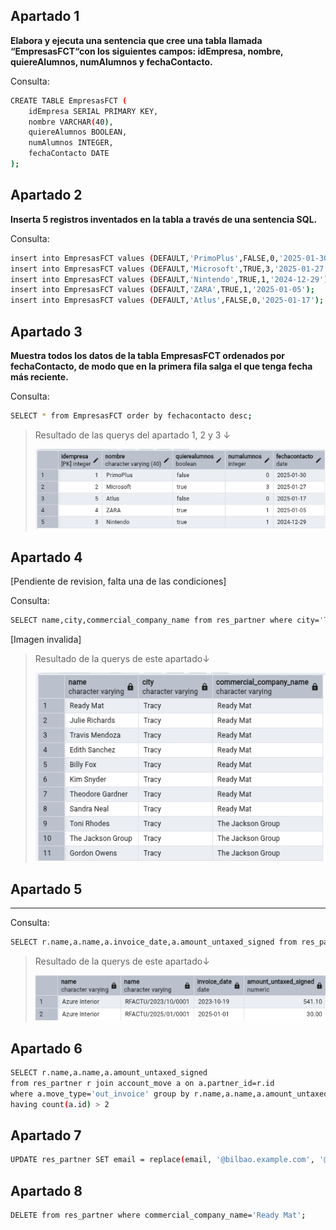 ## Apartado 1 


**Elabora y ejecuta una sentencia que cree una tabla llamada “EmpresasFCT“con los siguientes campos: idEmpresa, nombre, quiereAlumnos, numAlumnos y fechaContacto.**

Consulta:

```bash
CREATE TABLE EmpresasFCT (
    idEmpresa SERIAL PRIMARY KEY,
    nombre VARCHAR(40),
    quiereAlumnos BOOLEAN,
    numAlumnos INTEGER,
    fechaContacto DATE
);
```

## Apartado 2 

**Inserta 5 registros inventados en la tabla a través de una sentencia SQL.**

Consulta:

```bash
insert into EmpresasFCT values (DEFAULT,'PrimoPlus',FALSE,0,'2025-01-30');
insert into EmpresasFCT values (DEFAULT,'Microsoft',TRUE,3,'2025-01-27');
insert into EmpresasFCT values (DEFAULT,'Nintendo',TRUE,1,'2024-12-29');
insert into EmpresasFCT values (DEFAULT,'ZARA',TRUE,1,'2025-01-05');
insert into EmpresasFCT values (DEFAULT,'Atlus',FALSE,0,'2025-01-17');
```

## Apartado 3

**Muestra todos los datos de la tabla EmpresasFCT ordenados por fechaContacto, de modo que en la primera fila salga el que tenga fecha más reciente.**

Consulta:

```bash
SELECT * from EmpresasFCT order by fechacontacto desc;
```

> Resultado de las querys del apartado 1, 2 y 3 ↓
>
> ![Apartado 1_2_3](/img/apartado3.png)

## Apartado 4 

[Pendiente de revision, falta una de las condiciones]

Consulta:

```bash
SELECT name,city,commercial_company_name from res_partner where city='Tracy' order by commercial_company_name asc;
```

[Imagen invalida]

> Resultado de la querys de este apartado↓
>
> ![Apartado 4](/img/apartado4.png)

## Apartado 5

****

Consulta:

```bash
SELECT r.name,a.name,a.invoice_date,a.amount_untaxed_signed from res_partner r left join account_move a on a.partner_id=r.id where a.move_type='in_refund' order by a.invoice_date desc;
```

> Resultado de la querys de este apartado↓
>
> ![Apartado 5](/img/apartado5.png)

## Apartado 6 

```bash
SELECT r.name,a.name,a.amount_untaxed_signed
from res_partner r join account_move a on a.partner_id=r.id 
where a.move_type='out_invoice' group by r.name,a.name,a.amount_untaxed_signed 
having count(a.id) > 2
```

## Apartado 7

```bash
UPDATE res_partner SET email = replace(email, '@bilbao.example.com', '@bilbao.bizkaia.neus');
```

## Apartado 8 

```bash
DELETE from res_partner where commercial_company_name='Ready Mat';
```

